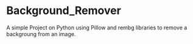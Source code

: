 # Background_Remover
A simple Project on Python using Pillow and rembg libraries to remove a backgroung from an image.
